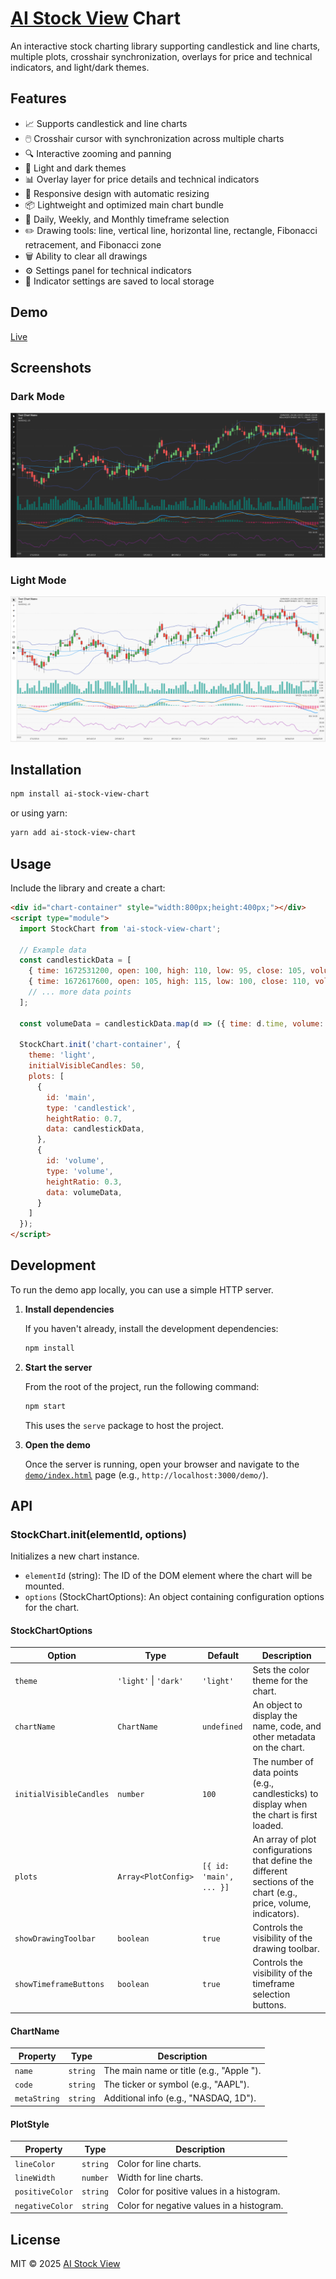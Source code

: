 # [AI Stock View](https://aistockview.com) Chart

An interactive stock charting library supporting candlestick and line charts, multiple plots, crosshair synchronization, overlays for price and technical indicators, and light/dark themes.

## Features

- 📈 Supports candlestick and line charts
- 🖱️ Crosshair cursor with synchronization across multiple charts
- 🔍 Interactive zooming and panning
- 🎨 Light and dark themes
- 📊 Overlay layer for price details and technical indicators
- 📐 Responsive design with automatic resizing
- 📦 Lightweight and optimized main chart bundle
- 📆 Daily, Weekly, and Monthly timeframe selection
- ✏️ Drawing tools: line, vertical line, horizontal line, rectangle, Fibonacci retracement, and Fibonacci zone
- 🗑️ Ability to clear all drawings
- ⚙️ Settings panel for technical indicators
- 💾 Indicator settings are saved to local storage

## Demo

[Live](https://williamchh.github.io/ai-stock-view-chart/demo/)

## Screenshots

### Dark Mode
![Dark Mode](./imgs/dark-mode.png)

### Light Mode
![Light Mode](./imgs/light-mode.png)

## Installation

```bash
npm install ai-stock-view-chart
```

or using yarn:

```bash
yarn add ai-stock-view-chart
```

## Usage

Include the library and create a chart:

```html
<div id="chart-container" style="width:800px;height:400px;"></div>
<script type="module">
  import StockChart from 'ai-stock-view-chart';

  // Example data
  const candlestickData = [
    { time: 1672531200, open: 100, high: 110, low: 95, close: 105, volume: 5000 },
    { time: 1672617600, open: 105, high: 115, low: 100, close: 110, volume: 6000 },
    // ... more data points
  ];

  const volumeData = candlestickData.map(d => ({ time: d.time, volume: d.volume }));

  StockChart.init('chart-container', {
    theme: 'light',
    initialVisibleCandles: 50,
    plots: [
      {
        id: 'main',
        type: 'candlestick',
        heightRatio: 0.7,
        data: candlestickData,
      },
      {
        id: 'volume',
        type: 'volume',
        heightRatio: 0.3,
        data: volumeData,
      }
    ]
  });
</script>
```

## Development

To run the demo app locally, you can use a simple HTTP server.

1.  **Install dependencies**

    If you haven't already, install the development dependencies:

    ```bash
    npm install
    ```

2.  **Start the server**

    From the root of the project, run the following command:

    ```bash
    npm start
    ```

    This uses the `serve` package to host the project.

2.  **Open the demo**

    Once the server is running, open your browser and navigate to the [`demo/index.html`](demo/index.html) page (e.g., `http://localhost:3000/demo/`).

## API

### StockChart.init(elementId, options)

Initializes a new chart instance.

- `elementId` (string): The ID of the DOM element where the chart will be mounted.
- `options` (StockChartOptions): An object containing configuration options for the chart.

#### StockChartOptions

| Option                  | Type                                | Default                               | Description                                                                                                                                          |
| ----------------------- | ----------------------------------- | ------------------------------------- | ---------------------------------------------------------------------------------------------------------------------------------------------------- |
| `theme`                 | `'light'` \| `'dark'`               | `'light'`                             | Sets the color theme for the chart.                                                                                                                  |
| `chartName`             | `ChartName`                         | `undefined`                           | An object to display the name, code, and other metadata on the chart.                                                                                |
| `initialVisibleCandles` | `number`                            | `100`                                 | The number of data points (e.g., candlesticks) to display when the chart is first loaded.                                                            |
| `plots`                 | `Array<PlotConfig>`                 | `[{ id: 'main', ... }]`               | An array of plot configurations that define the different sections of the chart (e.g., price, volume, indicators).                                   |
| `showDrawingToolbar`    | `boolean`                           | `true`                                | Controls the visibility of the drawing toolbar.                                                                                                      |
| `showTimeframeButtons`  | `boolean`                           | `true`                                | Controls the visibility of the timeframe selection buttons.                                                                                          |

#### ChartName

| Property     | Type     | Description                               |
| ------------ | -------- | ----------------------------------------- |
| `name`       | `string` | The main name or title (e.g., "Apple ").  |
| `code`       | `string` | The ticker or symbol (e.g., "AAPL").      |
| `metaString` | `string` | Additional info (e.g., "NASDAQ, 1D").     |

#### PlotStyle

| Property        | Type     | Description                                                              |
| --------------- | -------- | ------------------------------------------------------------------------ |
| `lineColor`     | `string` | Color for line charts.                                                   |
| `lineWidth`     | `number` | Width for line charts.                                                   |
| `positiveColor` | `string` | Color for positive values in a histogram.                                |
| `negativeColor` | `string` | Color for negative values in a histogram.                                |

## License

MIT © 2025 [AI Stock View](https://aistockview.com/) 